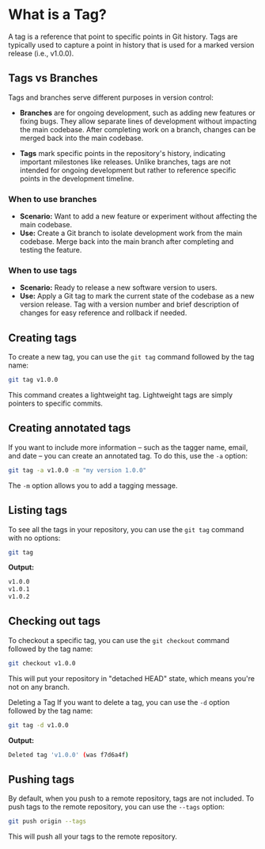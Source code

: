 # What is a Tag?

A tag is a reference that point to specific points in Git history. Tags are typically used to capture a point in history that is used for a marked version release (i.e., v1.0.0).

## Tags vs Branches

Tags and branches serve different purposes in version control:

- **Branches** are for ongoing development, such as adding new features or fixing bugs. They allow separate lines of development without impacting the main codebase. After completing work on a branch, changes can be merged back into the main codebase.

- **Tags** mark specific points in the repository's history, indicating important milestones like releases. Unlike branches, tags are not intended for ongoing development but rather to reference specific points in the development timeline.

### When to use branches

- **Scenario:** Want to add a new feature or experiment without affecting the main codebase.
- **Use:** Create a Git branch to isolate development work from the main codebase. Merge back into the main branch after completing and testing the feature.

### When to use tags

- **Scenario:** Ready to release a new software version to users.
- **Use:** Apply a Git tag to mark the current state of the codebase as a new version release. Tag with a version number and brief description of changes for easy reference and rollback if needed.

## Creating tags

To create a new tag, you can use the `git tag` command followed by the tag name:

```bash
git tag v1.0.0
```

This command creates a lightweight tag. Lightweight tags are simply pointers to specific commits.

## Creating annotated tags

If you want to include more information – such as the tagger name, email, and date – you can create an annotated tag. To do this, use the `-a` option:

```bash
git tag -a v1.0.0 -m "my version 1.0.0"
```

The `-m` option allows you to add a tagging message.

## Listing tags

To see all the tags in your repository, you can use the `git tag` command with no options:

```bash
git tag
```

**Output:**

```bash
v1.0.0
v1.0.1
v1.0.2
```

## Checking out tags

To checkout a specific tag, you can use the `git checkout` command followed by the tag name:

```bash
git checkout v1.0.0
```

This will put your repository in "detached HEAD" state, which means you're not on any branch.

Deleting a Tag
If you want to delete a tag, you can use the `-d` option followed by the tag name:

```bash
git tag -d v1.0.0
```

**Output:**

```bash
Deleted tag 'v1.0.0' (was f7d6a4f)
```

## Pushing tags

By default, when you push to a remote repository, tags are not included. To push tags to the remote repository, you can use the `--tags` option:

```bash
git push origin --tags
```

This will push all your tags to the remote repository.
